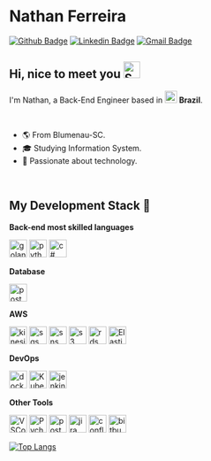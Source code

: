 # Nathan Ferreira

[![Github Badge](https://img.shields.io/badge/-Github-000?style=for-the-badge&logo=Github&logoColor=white&link=https://github.com/ntferr)](https://github.com/ntferr)
[![Linkedin Badge](https://img.shields.io/badge/-LinkedIn-blue?style=for-the-badge&logo=Linkedin&logoColor=white&link=https://www.linkedin.com/in/ntfm/)](https://www.linkedin.com/in/ntfm/)
[![Gmail Badge](https://img.shields.io/badge/-Gmail-c14438?style=for-the-badge&logo=Gmail&logoColor=white&link=mailto:ntfm95@gmail.com)](mailto:ntfm95@gmail.com)

## Hi, nice to meet you <img width="30" src="https://emojis.slackmojis.com/emojis/images/1531849430/4246/blob-sunglasses.gif?1531849430" alt="Sunglasses emoji" />

<p>
  I'm Nathan, a Back-End Engineer based in 
  <img width="22" src="https://cdn-icons-png.flaticon.com/512/3909/3909370.png" alt="Brazil" />
  <b>Brazil</b>.
</p>

<br/>

- 🌎 From Blumenau-SC.
- 🎓 Studying Information System.
- 👾 Passionate about technology.

<br/>

## My Development Stack 🚀

**Back-end most skilled languages**
<p>
  <img title="Golang" height="32" src="https://cdn.iconscout.com/icon/free/png-256/go-77-1175166.png" alt="golang"/>
  <img title="Python" height="32" src="https://cdn.iconscout.com/icon/free/png-256/python-2-226051.png" alt="python"/>
  <img title="C#" height="32" src="https://seeklogo.com/images/C/c-sharp-c-logo-02F17714BA-seeklogo.com.png" alt="c#">
</p>

**Database**
<p>
  <img title="PostgreSQL" height="32" src="https://cdn.iconscout.com/icon/free/png-256/postgresql-8-1175119.png" alt="postgresql"/>
</p>


**AWS**
<p>
  <img title="Kinesis" height="32" src="https://iconape.com/wp-content/files/ke/33749/png/aws-kinesis.png" alt="kinesis"/>
  <img title="SQS" height="32" src="https://iconape.com/wp-content/files/wb/370606/svg/aws-sqs-logo-icon-png-svg.png" alt="sqs"/>
  <img title="SNS" height="32" src="https://iconape.com/wp-content/files/fv/370605/svg/aws-sns-logo-icon-png-svg.png" alt="sns"/>
  <img title="S3" height="32" src="https://iconape.com/wp-content/files/dt/352387/png/aws-s3-simple-storage-service-logo.png" alt="s3"/>
  <img title="RDS" height="32" src="https://iconape.com/wp-content/files/rq/33902/png/aws-rds.png" alt="rds"/>
  <img title="Elastic Search" height="32" src="https://img.icons8.com/color/48/000000/elasticsearch.png"/>
</p>

**DevOps**
<p>
  <img title="Docker" height="32" src="https://cdn.iconscout.com/icon/free/png-256/docker-12-1175229.png" alt="docker"/>
  <img title="Kubernetes" height="32" src="https://img.icons8.com/color/48/000000/kubernetes.png"/>
  <img title="Jenkins" height="32" src="https://cdn.iconscout.com/icon/free/png-256/jenkins-1-282385.png" alt="jenkins"/>
</p>

**Other Tools**
<p>
  <img title="VSCode" height="32" src="https://img.icons8.com/color/48/000000/visual-studio-code-2019.png"/>
  <img title="Pycharm" height="32" src="https://img.icons8.com/color/48/000000/pycharm.png"/>
  <img title="Postman" height="32" src="https://sdtimes.com/wp-content/uploads/2018/08/logo-glyph.png" alt="postman"/>
  <img title="Jira" height="32" src="https://cdn.worldvectorlogo.com/logos/jira-1.svg" alt="jira"/></code>
  <img title="Confluence" height="32" src="https://seeklogo.com/images/C/confluence-logo-D9B07137C2-seeklogo.com.png" alt="confluence"/></code>
  <img title="Bitbucket" height="32" src="https://cdn4.iconfinder.com/data/icons/logos-and-brands/512/44_Bitbucket_logo_logos-512.png" alt="bitbucket"/>
</p>

[![Top Langs](https://github-readme-stats.vercel.app/api/top-langs/?username=ntferr&hide=php&theme=radical&layout=compact)](https://github.com/anuraghazra/github-readme-stats)
